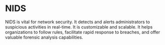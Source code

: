# NIDS
NIDS is vital for network security. It detects and alerts administrators to suspicious activities in real-time. It is customizable and scalable. It helps organizations to follow rules, facilitate rapid response to breaches, and offer valuable forensic analysis capabilities.
